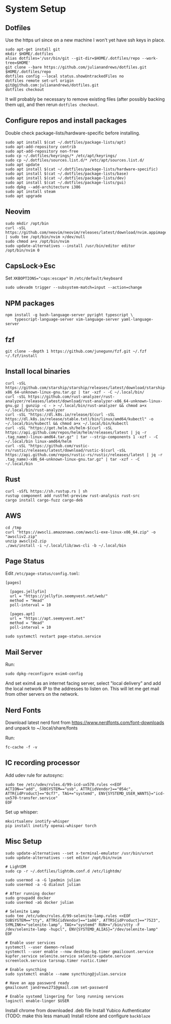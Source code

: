 # System Setup

## Dotfiles

Use the https url since on a new machine I won't yet have ssh keys in place.

```
sudo apt-get install git
mkdir $HOME/.dotfiles
alias dotfiles='/usr/bin/git --git-dir=$HOME/.dotfiles/repo --work-tree=$HOME'
git clone --bare https://github.com/julianandrews/dotfiles.git $HOME/.dotfiles/repo
dotfiles config --local status.showUntrackedFiles no
dotfiles remote set-url origin git@github.com:julianandrews/dotfiles.git
dotfiles checkout
```

It will probably be necessary to remove existing files (after possibly backing
them up), and then rerun `dotfiles checkout`.

## Configure repos and install packages

Double check package-lists/hardware-specific before installing.

```
sudo apt install $(cat ~/.dotfiles/package-lists/apt)
sudo apt-add-repository contrib
sudo apt-add-repository non-free
sudo cp ~/.dotfiles/keyrings/* /etc/apt/keyrings/
sudo cp ~/.dotfiles/sources.list.d/* /etc/apt/sources.list.d/
sudo apt update
sudo apt install $(cat ~/.dotfiles/package-lists/hardware-specific)
sudo apt install $(cat ~/.dotfiles/package-lists/base)
sudo apt install $(cat ~/.dotfiles/package-lists/dev)
sudo apt install $(cat ~/.dotfiles/package-lists/gui)
sudo dpkg --add-architecture i386
sudo apt install steam
sudo apt upgrade
```

## Neovim

```
sudo mkdir /opt/bin
curl -sSL https://github.com/neovim/neovim/releases/latest/download/nvim.appimage | sudo tee /opt/bin/nvim >/dev/null
sudo chmod a+x /opt/bin/nvim
sudo update-alternatives --install /usr/bin/editor editor /opt/bin/nvim 0
```

## CapsLock->Esc

Set `XKBOPTIONS="caps:escape"` in `/etc/default/keyboard`

```
sudo udevadm trigger --subsystem-match=input --action=change
```

## NPM packages

```
npm install -g bash-language-server pyright typescript \
    typescript-language-server vim-language-server yaml-language-server
```

## fzf

```
git clone --depth 1 https://github.com/junegunn/fzf.git ~/.fzf
~/.fzf/install
```

## Install local binaries

```
curl -sSL https://github.com/starship/starship/releases/latest/download/starship-x86_64-unknown-linux-gnu.tar.gz | tar -xzf - -C ~/.local/bin/
curl -sSL https://github.com/rust-analyzer/rust-analyzer/releases/latest/download/rust-analyzer-x86_64-unknown-linux-gnu.gz | gunzip -c - > ~/.local/bin/rust-analyzer && chmod a+x ~/.local/bin/rust-analyzer
curl -sSL "https://dl.k8s.io/release/$(curl -sSL https://dl.k8s.io/release/stable.txt)/bin/linux/amd64/kubectl" -o ~/.local/bin/kubectl && chmod a+x ~/.local/bin/kubectl
curl -sSL "https://get.helm.sh/helm-$(curl -sSL https://api.github.com/repos/helm/helm/releases/latest | jq -r .tag_name)-linux-amd64.tar.gz" | tar --strip-components 1 -xzf - -C ~/.local/bin linux-amd64/helm
curl -sSL "https://github.com/rustic-rs/rustic/releases/latest/download/rustic-$(curl -sSL https://api.github.com/repos/rustic-rs/rustic/releases/latest | jq -r .tag_name)-x86_64-unknown-linux-gnu.tar.gz" | tar -xzf - -C ~/.local/bin
```

## Rust

```
curl -sSfL https://sh.rustup.rs | sh
rustup component add rustfmt-preview rust-analysis rust-src
cargo install cargo-fuzz cargo-deb
```

## AWS

```
cd /tmp
curl "https://awscli.amazonaws.com/awscli-exe-linux-x86_64.zip" -o "awscliv2.zip"
unzip awscliv2.zip
./aws/install -i ~/.local/lib/aws-cli -b ~/.local/bin
```

## Page Status

Edit `/etc/page-status/config.toml`:

```
[pages]

  [pages.jellyfin]
  url = "https://jellyfin.seemyvest.net/web/"
  method = "Head"
  poll-interval = 10

  [pages.apt]
  url = "https://apt.seemyvest.net"
  method = "Head"
  poll-interval = 10
```

```
sudo systemctl restart page-status.service
```

## Mail Server

Run:

```
sudo dpkg-reconfigure exim4-config
```

And set exim4 as an internet facing server, select "local delivery" and add the
local network IP to the addresses to listen on. This will let me get mail from
other servers on the network.

## Nerd Fonts

Download latest nerd font from https://www.nerdfonts.com/font-downloads and unpack to ~/.local/share/fonts

Run:

```
fc-cache -f -v
```

## IC recording processor

Add udev rule for autosync:

```
sudo tee /etc/udev/rules.d/99-icd-ux570.rules <<EOF
ACTION=="add", SUBSYSTEM=="usb", ATTR{idVendor}=="054c", ATTR{idProduct}=="0cf7", TAG+="systemd", ENV{SYSTEMD_USER_WANTS}="icd-ux570-transfer.service"
EOF
```

Set up whisper:

```
mkvirtualenv inotify-whisper
pip install inotify openai-whisper torch
```

## Misc Setup

```
sudo update-alternatives --set x-terminal-emulator /usr/bin/urxvt
sudo update-alternatives --set editor /opt/bin/nvim

# LightDM
sudo cp -r ~/.dotfiles/lightdm.conf.d /etc/lightdm/

sudo usermod -a -G lpadmin julian
sudo usermod -a -G dialout julian

# After running docker
sudo groupadd docker
sudo usermod -aG docker julian

# Selenite Lamp
sudo tee /etc/udev/rules.d/99-selenite-lamp.rules <<EOF
SUBSYSTEM=="tty", ATTRS{idVendor}=="1a86", ATTRS{idProduct}=="7523", SYMLINK+="selenite-lamp", TAG+="systemd" RUN+="/bin/stty -F /dev/selenite-lamp -hupcl", ENV{SYSTEMD_ALIAS}="/dev/selenite-lamp"
EOF

# Enable user services
systemctl --user daemon-reload
systemctl --user enable --now desktop-bg.timer gmailcount.service kupfer.service selenite.service selenite-update.service screenlock.service tarsnap.timer rustic.timer

# Enable syncthing
sudo systemctl enable --name syncthing@julian.service

# Have an app password ready
gmailcount jandrews271@gmail.com set-password

# Enable systemd lingering for long running services
loginctl enable-linger $USER
```

Install chrome from downloaded .deb file
Install Yubico Authenticator (TODO: make this less manual)
Install rclone and configure `backblaze`
